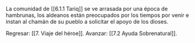 La comunidad de [[6.1.1 Tariq]] se ve arrasada por una época de hambrunas, los aldeanos están preocupados por los tiempos por venir e instan al chamán de su pueblo a solicitar el apoyo de los dioses.

Regresar: [[7. Viaje del héroe]].
Avanzar: [[7.2 Ayuda Sobrenatural]].